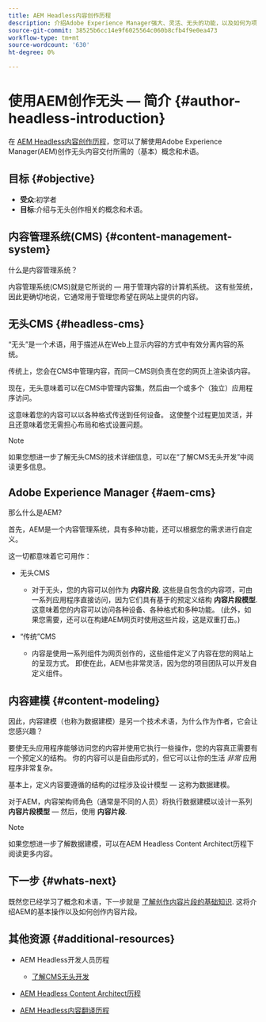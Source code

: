```yaml
---
title: AEM Headless内容创作历程
description: 介绍Adobe Experience Manager强大、灵活、无头的功能，以及如何为项目创作内容。
source-git-commit: 38525b6cc14e9f6025564c060b8cfb4f9e0ea473
workflow-type: tm+mt
source-wordcount: '630'
ht-degree: 0%

---
```


# 使用AEM创作无头 — 简介 {#author-headless-introduction}

在 [AEM Headless内容创作历程](overview.md)，您可以了解使用Adobe Experience Manager(AEM)创作无头内容交付所需的（基本）概念和术语。

## 目标 {#objective}

* **受众**:初学者
* **目标**:介绍与无头创作相关的概念和术语。

## 内容管理系统(CMS) {#content-management-system}

什么是内容管理系统？

内容管理系统(CMS)就是它所说的 — 用于管理内容的计算机系统。 这有些笼统，因此更确切地说，它通常用于管理您希望在网站上提供的内容。

## 无头CMS {#headless-cms}

“无头”是一个术语，用于描述从在Web上显示内容的方式中有效分离内容的系统。

传统上，您会在CMS中管理内容，而同一CMS则负责在您的网页上渲染该内容。

现在，无头意味着可以在CMS中管理内容集，然后由一个或多个（独立）应用程序访问。

这意味着您的内容可以以各种格式传送到任何设备。 这使整个过程更加灵活，并且还意味着您无需担心布局和格式设置问题。

>[!NOTE]
>
>如果您想进一步了解无头CMS的技术详细信息，可以在“了解CMS无头开发”中阅读更多信息。

## Adobe Experience Manager {#aem-cms}

那么什么是AEM?

首先，AEM是一个内容管理系统，具有多种功能，还可以根据您的需求进行自定义。

这一切都意味着它可用作：

* 无头CMS
   * 对于无头，您的内容可以创作为 **内容片段**.
这些是自包含的内容项，可由一系列应用程序直接访问，因为它们具有基于的预定义结构 **内容片段模型**.
这意味着您的内容可以访问各种设备、各种格式和多种功能。
(此外，如果您需要，还可以在构建AEM网页时使用这些片段，这是双重打击。)

* “传统”CMS
   * 内容是使用一系列组件为网页创作的，这些组件定义了内容在您的网站上的呈现方式。 即使在此，AEM也非常灵活，因为您的项目团队可以开发自定义组件。

## 内容建模 {#content-modeling}

因此，内容建模（也称为数据建模）是另一个技术术语，为什么作为作者，它会让您感兴趣？

要使无头应用程序能够访问您的内容并使用它执行一些操作，您的内容真正需要有一个预定义的结构。 你的内容可以是自由形式的，但它可以让你的生活 *非常* 应用程序非常复杂。

基本上，定义内容要遵循的结构的过程涉及设计模型 — 这称为数据建模。

对于AEM，内容架构师角色（通常是不同的人员）将执行数据建模以设计一系列 **内容片段模型**  — 然后，使用 **内容片段**.

>[!NOTE]
>
>如果您想进一步了解数据建模，可以在AEM Headless Content Architect历程下阅读更多内容。

## 下一步 {#whats-next}

既然您已经学习了概念和术语，下一步就是 [了解创作内容片段的基础知识](basics.md). 这将介绍AEM的基本操作以及如何创作内容片段。

## 其他资源 {#additional-resources}

* AEM Headless开发人员历程
   * [了解CMS无头开发](/help/journey-headless/developer/learn-about.md)

* [AEM Headless Content Architect历程](/help/journey-headless/architect/overview.md)

* [AEM Headless内容翻译历程](/help/journey-headless/translation/overview.md)
